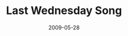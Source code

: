 ---
layout: music 
title: "Last Wednesday Song"
date: 2009-05-28 
description: "This song was written spontaneously during Last Wednesday on May 27th. It was created out of words from the community during a time of sharing."
audio: "http://s3.amazonaws.com/crossroadsaudiomessages/Last-Wed-Song.mp3"
audio-duration: "14:38"
src: "http://s3.amazonaws.com/crossroads-media/images/legacy/content/DefaultVideoImage.jpg"
---
